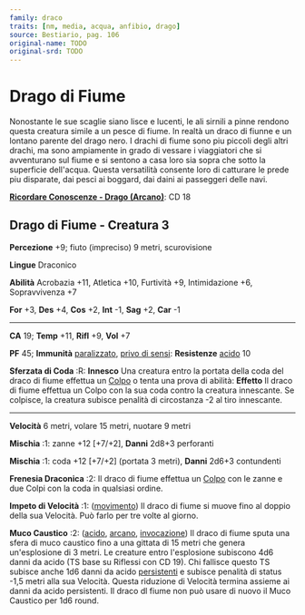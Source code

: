 ```yaml
---
family: draco
traits: [nm, media, acqua, anfibio, drago]
source: Bestiario, pag. 106
original-name: TODO
original-srd: TODO
---
```


# Drago di Fiume

Nonostante le sue scaglie siano lisce e lucenti, le ali sirnili a pinne rendono
questa creatura simile a un pesce di fiume. ln realtà un draco di fiunne e un
lontano parente del drago nero. I drachi di fiume sono piu piccoli degli altri
drachi, ma sono ampiamente in grado di vessare i viaggiatori che si avventurano
sul fiume e si sentono a casa loro sia sopra che sotto la superficie dell'acqua.
Questa versatilità consente loro di catturare le prede piu disparate, dai pesci
ai boggard, dai daini ai passeggeri delle navi.

**[Ricordare Conoscenze - Drago (Arcano)](/azioni/ricordare-conoscenze)**: CD 18

## Drago di Fiume - Creatura 3

**Percezione** +9; fiuto (impreciso) 9 metri, scurovisione

**Lingue** Draconico

**Abilità** Acrobazia +11, Atletica +10, Furtività +9, Intimidazione +6,
Sopravvivenza +7

**For** +3, **Des** +4, **Cos** +2, **Int** -1, **Sag** +2, **Car** -1

---

**CA** 19; **Temp** +11, **Rifl** +9, **Vol** +7

**PF** 45; **Immunità** [paralizzato](/condizioni/paralizzato),
[privo di sensi](/condizioni/privo-di-sensi): **Resistenze**
[acido](/tratti/acido) 10

**Sferzata di Coda** :R: **Innesco** Una creatura entro la portata della coda
del draco di fiume effettua un [Colpo](/azioni/colpire) o tenta una prova di
abilità: **Effetto** Il draco di fiume effettua un Colpo con la sua coda contro
la creatura innescante. Se colpisce, la creatura subisce penalità di circostanza
-2 al tiro innescante.

---

**Velocità** 6 metri, volare 15 metri, nuotare 9 metri

**Mischia** :1: zanne +12 \[+7/+2], **Danni** 2d8+3 perforanti

**Mischia** :1: coda +12 \[+7/+2] (portata 3 metri), **Danni** 2d6+3 contundenti

**Frenesia Draconica** :2: Il draco di fiume effettua un
[Colpo](/azioni/colpire) con le zanne e due Colpi con la coda in qualsiasi
ordine.

**Impeto di Velocità** :1: ([movimento](/tratti/movimento)) Il draco di fiume si
muove fino al doppio della sua Velocità. Può farlo per tre volte al giorno.

**Muco Caustico** :2: ([acido](/tratti/acido), [arcano](/tratti/arcano),
[invocazione](/tratti/invocazione)) Il draco di fiume sputa una sfera di muco
caustico fino a una gittata di 15 metri che genera un'esplosione di 3 metri. Le
creature entro l'esplosione subiscono 4d6 danni da acido (TS base su Riflessi
con CD 19). Chi fallisce questo TS subisce anche 1d6 danni da acido
[persistenti](/condizioni/danno-persistente) e subisce penalità di status -1,5
metri alla sua Velocità. Questa riduzione di Velocità termina assieme ai danni
da acido persistenti. Il draco dl fiume non può usare di nuovo il Muco Caustico
per 1d6 round.
